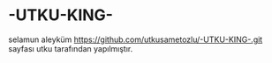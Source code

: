 # -UTKU-KING-
selamun aleyküm
https://github.com/utkusametozlu/-UTKU-KING-.git
sayfası utku tarafından yapılmıştır. 
